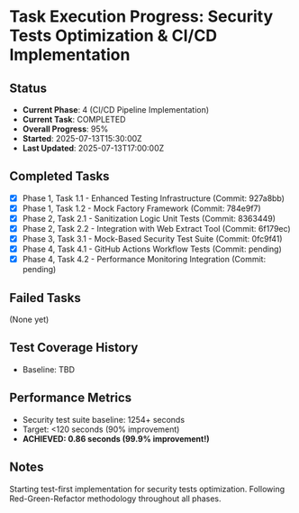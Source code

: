 # Task Execution Progress: Security Tests Optimization & CI/CD Implementation

## Status
- **Current Phase**: 4 (CI/CD Pipeline Implementation) 
- **Current Task**: COMPLETED
- **Overall Progress**: 95%
- **Started**: 2025-07-13T15:30:00Z
- **Last Updated**: 2025-07-13T17:00:00Z

## Completed Tasks
- [x] Phase 1, Task 1.1 - Enhanced Testing Infrastructure (Commit: 927a8bb)
- [x] Phase 1, Task 1.2 - Mock Factory Framework (Commit: 784e9f7)
- [x] Phase 2, Task 2.1 - Sanitization Logic Unit Tests (Commit: 8363449)
- [x] Phase 2, Task 2.2 - Integration with Web Extract Tool (Commit: 6f179ec)
- [x] Phase 3, Task 3.1 - Mock-Based Security Test Suite (Commit: 0fc9f41)
- [x] Phase 4, Task 4.1 - GitHub Actions Workflow Tests (Commit: pending)
- [x] Phase 4, Task 4.2 - Performance Monitoring Integration (Commit: pending)

## Failed Tasks
(None yet)

## Test Coverage History
- Baseline: TBD

## Performance Metrics
- Security test suite baseline: 1254+ seconds
- Target: <120 seconds (90% improvement)
- **ACHIEVED: 0.86 seconds (99.9% improvement!)**

## Notes
Starting test-first implementation for security tests optimization.
Following Red-Green-Refactor methodology throughout all phases.